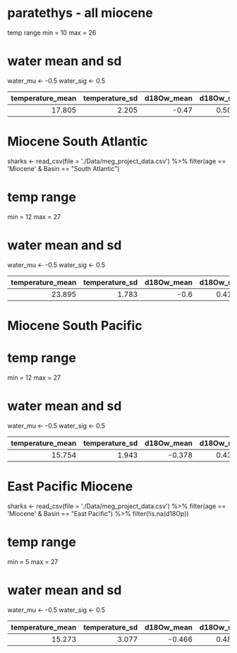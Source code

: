 # paratethys - all miocene
 temp range
min = 10
max = 26

# water mean and sd
water_mu <- -0.5
water_sig <- 0.5

| temperature_mean| temperature_sd| d18Ow_mean| d18Ow_sd| sigma_mean| sigma_sd|
|----------------:|--------------:|----------:|--------:|----------:|--------:|
|           17.805|          2.205|      -0.47|    0.507|      1.413|    0.071|



# Miocene South Atlantic

sharks <- read_csv(file = './Data/meg_project_data.csv') %>% 
  filter(age == 'Miocene' & Basin == "South Atlantic")

# temp range
min = 12
max = 27

# water mean and sd
water_mu <- -0.5
water_sig <- 0.5

| temperature_mean| temperature_sd| d18Ow_mean| d18Ow_sd| sigma_mean| sigma_sd|
|----------------:|--------------:|----------:|--------:|----------:|--------:|
|           23.895|          1.783|       -0.6|    0.411|      0.697|    0.051|


# Miocene South Pacific
# temp range
min = 12
max = 27

# water mean and sd
water_mu <- -0.5
water_sig <- 0.5


| temperature_mean| temperature_sd| d18Ow_mean| d18Ow_sd| sigma_mean| sigma_sd|
|----------------:|--------------:|----------:|--------:|----------:|--------:|
|           15.754|          1.943|     -0.378|    0.433|      1.086|    0.121|


# East Pacific Miocene
sharks <- read_csv(file = './Data/meg_project_data.csv') %>% 
  filter(age == 'Miocene' & Basin == "East Pacific") %>% 
  filter(!is.na(d18Op))

# temp range
min = 5
max = 27

# water mean and sd
water_mu <- -0.5
water_sig <- 0.5

| temperature_mean| temperature_sd| d18Ow_mean| d18Ow_sd| sigma_mean| sigma_sd|
|----------------:|--------------:|----------:|--------:|----------:|--------:|
|           15.273|          3.077|     -0.466|    0.487|      1.285|    0.551|
